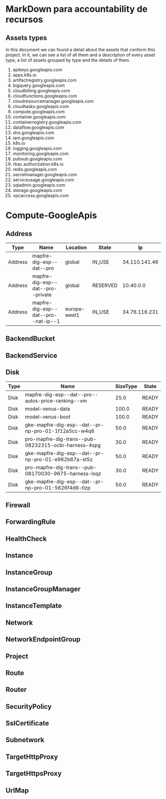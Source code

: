 # MarkDown para accountability de recursos

## Assets types

In this document we can found a detail about the assets that conform this project. In it, we can see a list of all them and a description of every asset type, a list of assets grouped by type and the details of them.

1. apikeys.googleapis.com
2. apps.k8s.io
3. artifactregistry.googleapis.com
4. bigquery.googleapis.com
5. cloudbilling.googleapis.com
6. cloudfunctions.googleapis.com
7. cloudresourcemanager.googleapis.com
8. cloudtasks.googleapis.com
9. compute.googleapis.com
10. container.googleapis.com
11. containerregistry.googleapis.com
12. dataflow.googleapis.com
13. dns.googleapis.com
14. iam.googleapis.com
15. k8s.io
16. logging.googleapis.com
17. monitoring.googleapis.com
18. pubsub.googleapis.com
19. rbac.authorization.k8s.io
20. redis.googleapis.com
21. secretmanager.googleapis.com
22. serviceusage.googleapis.com
23. sqladmin.googleapis.com
24. storage.googleapis.com
25. vpcaccess.googleapis.com

# Compute-GoogleApis

## Address

| Type    | Name                                | Location     | State    | Ip            |
| ------- | ----------------------------------- | ------------ | -------- | ------------- |
| Address | mapfre-dig-esp--dat--pro            | global       | IN_USE   | 34.110.141.46 |
| Address | mapfre-dig-esp--dat--pro--private   | global       | RESERVED | 10.40.0.0     |
| Address | mapfre-dig-esp--dat--pro--nat-ip--1 | europe-west1 | IN_USE   | 34.76.116.231 |

## BackendBucket

## BackendService

## Disk

| Type | Name                                                 | SizeType | State |
| ---- | ---------------------------------------------------- | -------- | ----- |
| Disk | mapfre-dig-esp--dat--pro--autos-price-ranking--vm    | 25.0     | READY |
| Disk | model-venus-data                                     | 100.0    | READY |
| Disk | model-venus-boot                                     | 100.0    | READY |
| Disk | gke-mapfre-dig-esp--dat--pr-np-pro-01-1f12a5cc-w4q6  | 50.0     | READY |
| Disk | pro-mapfre-dig-trans--pub-08232315-ocbi-harness-4spg | 30.0     | READY |
| Disk | gke-mapfre-dig-esp--dat--pr-np-pro-01-e962b67a-st5z  | 50.0     | READY |
| Disk | pro-mapfre-dig-trans--pub-08170030-9675-harness-lxqz | 30.0     | READY |
| Disk | gke-mapfre-dig-esp--dat--pr-np-pro-01-5626f4d9-tlzp  | 50.0     | READY |

## Firewall

## ForwardingRule

## HealthCheck

## Instance

## InstanceGroup

## InstanceGroupManager

## InstanceTemplate

## Network

## NetworkEndpointGroup

## Project

## Route

## Router

## SecurityPolicy

## SslCertificate

## Subnetwork

## TargetHttpProxy

## TargetHttpsProxy

## UrlMap